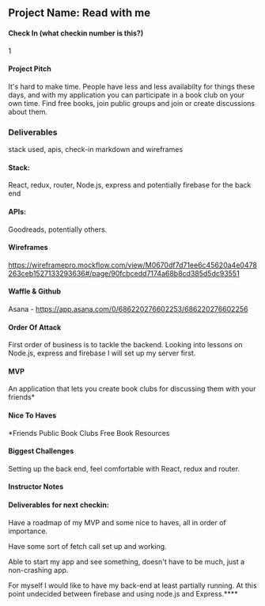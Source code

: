 ## Project Name: Read with me

#### Check In (what checkin number is this?)
1

#### Project Pitch
It's hard to make time. People have less and less availabilty for things these days, and with my application you can participate in a book club on your own time. Find free books, join public groups and join or create discussions about them.

### Deliverables
stack used, apis, check-in markdown and wireframes

#### Stack:

React, redux, router, Node.js, express and potentially firebase for the back end

#### APIs:

Goodreads, potentially others.

#### Wireframes

https://wireframepro.mockflow.com/view/M0670df7d71ee6c45620a4e0478263ceb1527133293636#/page/90fcbcedd7174a68b8cd385d5dc93551

#### Waffle & Github

Asana - https://app.asana.com/0/686220276602253/686220276602256

#### Order Of Attack

First order of business is to tackle the backend. Looking into lessons on Node.js, express and firebase I will set up my server first.

#### MVP

An application that lets you create book clubs for discussing them with your friends*

#### Nice To Haves

*Friends
Public Book Clubs
Free Book Resources

#### Biggest Challenges

Setting up the back end, feel comfortable with React, redux and router.

#### Instructor Notes

#### Deliverables for next checkin:

Have a roadmap of my MVP and some nice to haves, all in order of importance.

Have some sort of fetch call set up and working.

Able to start my app and see something, doesn't have to be much, just a non-crashing app. 

For myself I would like to have my back-end at least partially running. At this point undecided between firebase and using node.js and Express.****